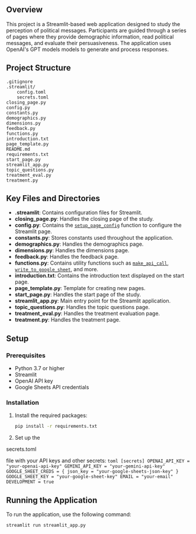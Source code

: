 ## Overview

This project is a Streamlit-based web application designed to study the perception of political messages. Participants are guided through a series of pages where they provide demographic information, read political messages, and evaluate their persuasiveness. The application uses OpenAI's GPT models models to generate and process responses.

## Project Structure

```
.gitignore
.streamlit/
	config.toml
	secrets.toml
closing_page.py
config.py
constants.py
demographics.py
dimensions.py
feedback.py
functions.py
introduction.txt
page_template.py
README.md
requirements.txt
start_page.py
streamlit_app.py
topic_questions.py
treatment_eval.py
treatment.py
```

## Key Files and Directories

- **.streamlit**: Contains configuration files for Streamlit.
- **closing_page.py**: Handles the closing page of the study.
- **config.py**: Contains the [`setup_page_config`](command:_github.copilot.openSymbolFromReferences?%5B%22%22%2C%5B%7B%22uri%22%3A%7B%22scheme%22%3A%22file%22%2C%22authority%22%3A%22%22%2C%22path%22%3A%22%2FUsers%2Fadrianzarbock%2Fopenai_project%2Fconfig.py%22%2C%22query%22%3A%22%22%2C%22fragment%22%3A%22%22%7D%2C%22pos%22%3A%7B%22line%22%3A2%2C%22character%22%3A4%7D%7D%2C%7B%22uri%22%3A%7B%22scheme%22%3A%22file%22%2C%22authority%22%3A%22%22%2C%22path%22%3A%22%2FUsers%2Fadrianzarbock%2Fopenai_project%2Fstreamlit_app.py%22%2C%22query%22%3A%22%22%2C%22fragment%22%3A%22%22%7D%2C%22pos%22%3A%7B%22line%22%3A12%2C%22character%22%3A19%7D%7D%5D%2C%22d0467efb-9e67-4357-b3dd-23844c4482b7%22%5D "Go to definition") function to configure the Streamlit page.
- **constants.py**: Stores constants used throughout the application.
- **demographics.py**: Handles the demographics page.
- **dimensions.py**: Handles the dimensions page.
- **feedback.py**: Handles the feedback page.
- **functions.py**: Contains utility functions such as [`make_api_call`](command:_github.copilot.openSymbolFromReferences?%5B%22%22%2C%5B%7B%22uri%22%3A%7B%22scheme%22%3A%22file%22%2C%22authority%22%3A%22%22%2C%22path%22%3A%22%2FUsers%2Fadrianzarbock%2Fopenai_project%2Ffunctions.py%22%2C%22query%22%3A%22%22%2C%22fragment%22%3A%22%22%7D%2C%22pos%22%3A%7B%22line%22%3A61%2C%22character%22%3A4%7D%7D%5D%2C%22d0467efb-9e67-4357-b3dd-23844c4482b7%22%5D "Go to definition"), [`write_to_google_sheet`](command:_github.copilot.openSymbolFromReferences?%5B%22%22%2C%5B%7B%22uri%22%3A%7B%22scheme%22%3A%22file%22%2C%22authority%22%3A%22%22%2C%22path%22%3A%22%2FUsers%2Fadrianzarbock%2Fopenai_project%2Ffunctions.py%22%2C%22query%22%3A%22%22%2C%22fragment%22%3A%22%22%7D%2C%22pos%22%3A%7B%22line%22%3A52%2C%22character%22%3A4%7D%7D%2C%7B%22uri%22%3A%7B%22scheme%22%3A%22file%22%2C%22authority%22%3A%22%22%2C%22path%22%3A%22%2FUsers%2Fadrianzarbock%2Fopenai_project%2Fstart_page.py%22%2C%22query%22%3A%22%22%2C%22fragment%22%3A%22%22%7D%2C%22pos%22%3A%7B%22line%22%3A3%2C%22character%22%3A22%7D%7D%5D%2C%22d0467efb-9e67-4357-b3dd-23844c4482b7%22%5D "Go to definition"), and more.
- **introduction.txt**: Contains the introduction text displayed on the start page.
- **page_template.py**: Template for creating new pages.
- **start_page.py**: Handles the start page of the study.
- **streamlit_app.py**: Main entry point for the Streamlit application.
- **topic_questions.py**: Handles the topic questions page.
- **treatment_eval.py**: Handles the treatment evaluation page.
- **treatment.py**: Handles the treatment page.

## Setup

### Prerequisites

- Python 3.7 or higher
- Streamlit
- OpenAI API key
- Google Sheets API credentials

### Installation

1. Install the required packages:
    ```sh
    pip install -r requirements.txt
    ```

2. Set up the 

secrets.toml

 file with your API keys and other secrets:
    ```toml
    [secrets]
    OPENAI_API_KEY = "your-openai-api-key"
    GEMINI_API_KEY = "your-gemini-api-key"
    GOOGLE_SHEET_CREDS = { json_key = "your-google-sheets-json-key" }
    GOOGLE_SHEET_KEY = "your-google-sheet-key"
    EMAIL = "your-email"
    DEVELOPMENT = true
    ```

## Running the Application

To run the application, use the following command:
```sh
streamlit run streamlit_app.py
```
